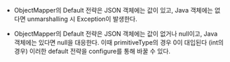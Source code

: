 * ObjectMapper의 Default 전략은 JSON 객체에는 값이 있고, Java 객체에는 없다면 unmarshalling 시 Exception이 발생한다.

* ObjectMapper의 Default 전략은 JSON 객체에는 값이 없거나 null이고, Java 객체에는 있다면 null을 대응한다. 이때 primitiveType의 경우 0이 대입된다 (int의 경우)
이러한 default 전략을 configure를 통해 바꿀 수 있다.